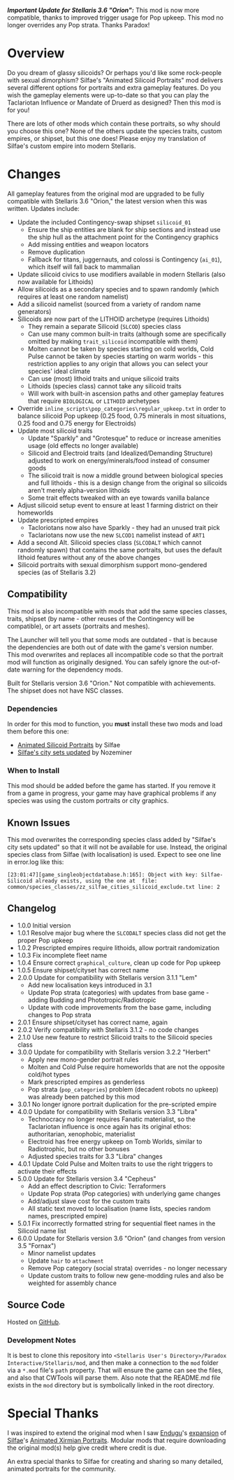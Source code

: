 **_Important Update for Stellaris 3.6 "Orion":_** This mod is now more compatible, thanks to improved trigger usage for Pop upkeep.  This mod no longer overrides any Pop strata.  Thanks Paradox!

# Overview

Do you dream of glassy silicoids?  Or perhaps you'd like some rock-people with sexual dimorphism?  Silfae's "Animated Silicoid Portraits" mod delivers several different options for portraits and extra gameplay features.  Do you wish the gameplay elements were up-to-date so that you can play the Taclariotan Influence or Mandate of Druerd as designed?  Then this mod is for you!

There are lots of other mods which contain these portraits, so why should you choose this one?  None of the others update the species traits, custom empires, or shipset, but this one does!  Please enjoy my translation of Silfae's custom empire into modern Stellaris.

# Changes

All gameplay features from the original mod are upgraded to be fully compatible with Stellaris 3.6 "Orion," the latest version when this was written.  Updates include:

* Update the included Contingency-swap shipset `silicoid_01`
    * Ensure the ship entities are blank for ship sections and instead use the ship hull as the attachment point for the Contingency graphics
    * Add missing entities and weapon locators
    * Remove duplication
    * Fallback for titans, juggernauts, and colossi is Contingency (`ai_01`), which itself will fall back to mammalian
* Update silicoid civics to use modifiers available in modern Stellaris (also now available for Lithoids)
* Allow silicoids as a secondary species and to spawn randomly (which requires at least one random namelist)
* Add a silicoid namelist (sourced from a variety of random name generators)
* Silicoids are now part of the LITHOID archetype (requires Lithoids)
    * They remain a separate Silicoid (`SLCOD`) species class
    * Can use many common built-in traits (although some are specifically omitted by making `trait_silicoid` incompatible with them)
    * Molten cannot be taken by species starting on cold worlds, Cold Pulse cannot be taken by species starting on warm worlds - this restriction applies to any origin that allows you can select your species' ideal climate
    * Can use (most) lithoid traits and unique silicoid traits
    * Lithoids (species class) cannot take any silicoid traits
    * Will work with built-in ascension paths and other gameplay features that require `BIOLOGICAL` or `LITHOID` archetypes
* Override `inline_scripts\pop_categories\regular_upkeep.txt` in order to balance silicoid Pop upkeep (0.25 food, 0.75 minerals in most situations, 0.25 food and 0.75 energy for Electroids)
* Update most silicoid traits
    * Update "Sparkly" and "Grotesque" to reduce or increase amenities usage (old effects no longer available)
    * Silicoid and Electroid traits (and Idealized/Demanding Structure) adjusted to work on energy/minerals/food instead of consumer goods
    * The silicoid trait is now a middle ground between biological species and full lithoids - this is a design change from the original so silicoids aren't merely alpha-version lithoids
    * Some trait effects tweaked with an eye towards vanilla balance
* Adjust silicoid setup event to ensure at least 1 farming district on their homeworlds
* Update prescripted empires
    * Tacloriotans now also have Sparkly - they had an unused trait pick
    * Taclariotans now use the new `SLCOD1` namelist instead of `ART1`
* Add a second Alt. Silicoid species class (`SLCODALT` which cannot randomly spawn) that contains the same portraits, but uses the default lithoid features without any of the above changes
* Silicoid portraits with sexual dimorphism support mono-gendered species (as of Stellaris 3.2)

## Compatibility

This mod is also incompatible with mods that add the same species classes, traits, shipset (by name - other reuses of the Contingency will be compatible), or art assets (portraits and meshes).

The Launcher will tell you that some mods are outdated - that is because the dependencies are both out of date with the game's version number.  This mod overwrites and replaces all incompatible code so that the portrait mod will function as originally designed.  You can safely ignore the out-of-date warning for the dependency mods.

Built for Stellaris version 3.6 "Orion."  Not compatible with achievements.  The shipset does not have NSC classes.

### Dependencies

In order for this mod to function, you **must** install these two mods and load them before this one:

* [Animated Silicoid Portraits](https://steamcommunity.com/sharedfiles/filedetails/?id=1160316076) by Silfae
* [Silfae's city sets updated](https://steamcommunity.com/sharedfiles/filedetails/?id=2247427791) by Nozeminer

### When to Install

This mod should be added before the game has started.  If you remove it from a game in progress, your game may have graphical problems if any species was using the custom portraits or city graphics.

## Known Issues

This mod overwrites the corresponding species class added by "Silfae's city sets updated" so that it will not be available for use.  Instead, the original species class from Silfae (with localisation) is used.  Expect to see one line in error.log like this:

```
[23:01:47][game_singleobjectdatabase.h:165]: Object with key: Silfae-Silicoid already exists, using the one at  file: common/species_classes/zz_silfae_cities_silicoid_exclude.txt line: 2
```

## Changelog

* 1.0.0 Initial version
* 1.0.1 Resolve major bug where the `SLCODALT` species class did not get the proper Pop upkeep
* 1.0.2 Prescripted empires require lithoids, allow portrait randomization
* 1.0.3 Fix incomplete fleet name
* 1.0.4 Ensure correct `graphical_culture`, clean up code for Pop upkeep
* 1.0.5 Ensure shipset/cityset has correct name
* 2.0.0 Update for compatibility with Stellaris version 3.1.1 "Lem"
    * Add new localisation keys introduced in 3.1
    * Update Pop strata (categories) with updates from base game - adding Budding and Phototropic/Radiotropic
    * Update with code improvements from the base game, including changes to Pop strata
* 2.0.1 Ensure shipset/cityset has correct name, again
* 2.0.2 Verify compatibility with Stellaris 3.1.2 - no code changes
* 2.1.0 Use new feature to restrict Silicoid traits to the Silicoid species class
* 3.0.0 Update for compatibility with Stellaris version 3.2.2 "Herbert"
    * Apply new mono-gender portrait rules
    * Molten and Cold Pulse require homeworlds that are not the opposite cold/hot types
    * Mark prescripted empires as genderless
    * Pop strata (`pop_categories`) problem (decadent robots no upkeep) was already been patched by this mod
* 3.0.1 No longer ignore portrait duplication for the pre-scripted empire
* 4.0.0 Update for compatibility with Stellaris version 3.3 "Libra"
    * Technocracy no longer requires Fanatic materialist, so the Taclariotan influence is once again has its original ethos: authoritarian, xenophobic, materialist
    * Electroid has free energy upkeep on Tomb Worlds, similar to Radiotrophic, but no other bonuses
    * Adjusted species traits for 3.3 "Libra" changes
* 4.0.1 Update Cold Pulse and Molten traits to use the right triggers to activate their effects
* 5.0.0 Update for Stellaris version 3.4 "Cepheus"
    * Add an effect description to Civic: Terraformers
    * Update Pop strata (Pop categories) with underlying game changes
    * Add/adjust slave cost for the custom traits
    * All static text moved to localisation (name lists, species random names, prescripted empire)
* 5.0.1 Fix incorrectly formatted string for sequential fleet names in the Silicoid name list
* 6.0.0 Update for Stellaris version 3.6 "Orion" (and changes from version 3.5 "Fornax")
    * Minor namelist updates
    * Update `hair` to `attachment`
    * Remove Pop category (social strata) overrides - no longer necessary
    * Update custom traits to follow new gene-modding rules and also be weighted for assembly chance

## Source Code

Hosted on [GitHub](https://github.com/corsairmarks/silicoid_portraits_revisited).

### Development Notes

It is best to clone this repository into `<Stellaris User's Directory>/Paradox Interactive/Stellaris/mod`, and then make a connection to the `mod` folder via a `*.mod` file's `path` property.  That will ensure the game can see the files, and also that CWTools will parse them.  Also note that the README.md file exists in the `mod` directory but is symbolically linked in the root directory.

# Special Thanks

I was inspired to extend the original mod when I saw [Endugu](https://steamcommunity.com/profiles/76561198037630876/myworkshopfiles/)'s [expansion](https://steamcommunity.com/sharedfiles/filedetails/?id=1584824947) of [Silfae](https://steamcommunity.com/profiles/76561198021525667/myworkshopfiles/)'s [Animated Xirmian Portraits](https://steamcommunity.com/workshop/filedetails/?id=881118424).  Modular mods that require downloading the original mod(s) help give credit where credit is due.

An extra special thanks to Silfae for creating and sharing so many detailed, animated portraits for the community.